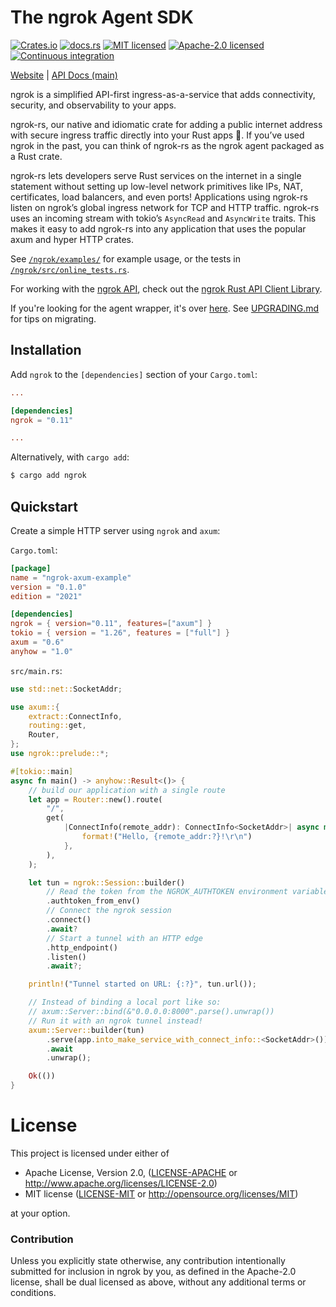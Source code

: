 # The ngrok Agent SDK

[![Crates.io][crates-badge]][crates-url]
[![docs.rs][docs-badge]][docs-url]
[![MIT licensed][mit-badge]][mit-url]
[![Apache-2.0 licensed][apache-badge]][apache-url]
[![Continuous integration][ci-badge]][ci-url]

[crates-badge]: https://img.shields.io/crates/v/ngrok.svg
[crates-url]: https://crates.io/crates/ngrok
[docs-badge]: https://img.shields.io/docsrs/ngrok.svg
[docs-url]: https://docs.rs/ngrok
[ci-badge]: https://github.com/ngrok/ngrok-rs/actions/workflows/ci.yml/badge.svg
[ci-url]: https://github.com/ngrok/ngrok-rs/actions/workflows/ci.yml
[mit-badge]: https://img.shields.io/badge/license-MIT-blue.svg
[mit-url]: https://github.com/ngrok/ngrok-rs/blob/main/LICENSE-MIT
[apache-badge]: https://img.shields.io/badge/license-Apache_2.0-blue.svg
[apache-url]: https://github.com/ngrok/ngrok-rs/blob/main/LICENSE-APACHE

[Website](https://ngrok.com) |
[API Docs (main)](https://ngrok.github.io/ngrok-rs/ngrok)

ngrok is a simplified API-first ingress-as-a-service that adds connectivity, 
security, and observability to your apps.

ngrok-rs, our native and idiomatic crate for adding a public internet address 
with secure ingress traffic directly into your Rust apps 🦀. If you’ve used ngrok in 
the past, you can think of ngrok-rs as the ngrok agent packaged as a Rust crate.

ngrok-rs lets developers serve Rust services on the internet in a single statement 
without setting up low-level network primitives like IPs, NAT, certificates, 
load balancers, and even ports! Applications using ngrok-rs listen on ngrok’s global 
ingress network for TCP and HTTP traffic. ngrok-rs uses an incoming stream with tokio’s 
`AsyncRead` and `AsyncWrite` traits. This makes it easy to add ngrok-rs into any 
application that uses the popular axum and hyper HTTP crates.

See [`/ngrok/examples/`][examples] for example usage, or the tests in
[`/ngrok/src/online_tests.rs`][online-tests].

[examples]: https://github.com/ngrok/ngrok-rs/blob/main/ngrok/examples
[online-tests]: https://github.com/ngrok/ngrok-rs/blob/main/ngrok/src/online_tests.rs

For working with the [ngrok API](https://ngrok.com/docs/api/), check out the
[ngrok Rust API Client Library](https://github.com/ngrok/ngrok-api-rs).

If you're looking for the agent wrapper, it's over
[here](https://github.com/nkconnor/ngrok). See [UPGRADING.md][upgrading]
for tips on migrating.

[upgrading]: https://github.com/ngrok/ngrok-rs/blob/main/ngrok/UPGRADING.md

## Installation

Add `ngrok` to the `[dependencies]` section of your `Cargo.toml`:

```toml
...

[dependencies]
ngrok = "0.11"

...
```

Alternatively, with `cargo add`:

```bash
$ cargo add ngrok
```

## Quickstart

Create a simple HTTP server using `ngrok` and `axum`:

`Cargo.toml`:
```toml
[package]
name = "ngrok-axum-example"
version = "0.1.0"
edition = "2021"

[dependencies]
ngrok = { version="0.11", features=["axum"] }
tokio = { version = "1.26", features = ["full"] }
axum = "0.6"
anyhow = "1.0"
```

`src/main.rs`:
```rust
use std::net::SocketAddr;

use axum::{
    extract::ConnectInfo,
    routing::get,
    Router,
};
use ngrok::prelude::*;

#[tokio::main]
async fn main() -> anyhow::Result<()> {
    // build our application with a single route
    let app = Router::new().route(
        "/",
        get(
            |ConnectInfo(remote_addr): ConnectInfo<SocketAddr>| async move {
                format!("Hello, {remote_addr:?}!\r\n")
            },
        ),
    );

    let tun = ngrok::Session::builder()
        // Read the token from the NGROK_AUTHTOKEN environment variable
        .authtoken_from_env()
        // Connect the ngrok session
        .connect()
        .await?
        // Start a tunnel with an HTTP edge
        .http_endpoint()
        .listen()
        .await?;

    println!("Tunnel started on URL: {:?}", tun.url());

    // Instead of binding a local port like so:
    // axum::Server::bind(&"0.0.0.0:8000".parse().unwrap())
    // Run it with an ngrok tunnel instead!
    axum::Server::builder(tun)
        .serve(app.into_make_service_with_connect_info::<SocketAddr>())
        .await
        .unwrap();

    Ok(())
}
```

# License

This project is licensed under either of

 * Apache License, Version 2.0, ([LICENSE-APACHE][apache-url] or
   <http://www.apache.org/licenses/LICENSE-2.0>)
 * MIT license ([LICENSE-MIT][mit-url] or
   <http://opensource.org/licenses/MIT>)

at your option.

### Contribution

Unless you explicitly state otherwise, any contribution intentionally submitted
for inclusion in ngrok by you, as defined in the Apache-2.0 license, shall be
dual licensed as above, without any additional terms or conditions.
